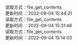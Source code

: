 读取方式：file_get_contents </br> 更新时间 ：2022-09-04 15:44:21</br> 读取方式：file_get_contents </br> 更新时间 ：2022-09-04 15:31:48</br> 读取方式：file_get_contents </br> 更新时间 ：2022-09-04 15:14:03</br>  
